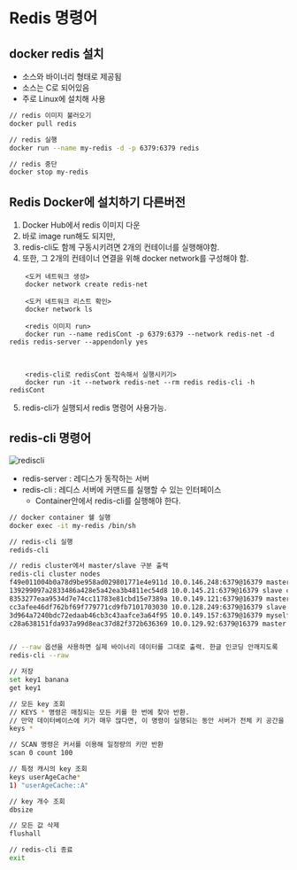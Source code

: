 # Redis 명령어


## docker redis 설치
- 소스와 바이너리 형태로 제공됨
- 소스는 C로 되어있음
- 주로 Linux에 설치해 사용

```sh
// redis 이미지 불러오기
docker pull redis

// redis 실행
docker run --name my-redis -d -p 6379:6379 redis

// redis 중단
docker stop my-redis
```

## Redis Docker에 설치하기 다른버전

1. Docker Hub에서 redis 이미지 다운
2. 바로 image run해도 되지만, 
3. redis-cli도 함께 구동시키려면 2개의 컨테이너를 실행해야함.
4. 또한, 그 2개의 컨테이너 연결을 위해 docker network를 구성해야 함.
```
    <도커 네트워크 생성>
    docker network create redis-net

    <도커 네트워크 리스트 확인>
    docker network ls
```

```
    <redis 이미지 run>
    docker run --name redisCont -p 6379:6379 --network redis-net -d redis redis-server --appendonly yes

    
```
```
    <redis-cli로 redisCont 접속해서 실행시키기>
    docker run -it --network redis-net --rm redis redis-cli -h redisCont
```
5. redis-cli가 실행되서 redis 명령어 사용가능.


## redis-cli 명령어
![rediscli](../../images/Redis/rediscli.png)
- redis-server : 레디스가 동작하는 서버
- redis-cli : 레디스 서버에 커맨드를 실행할 수 있는 인터페이스
  - Container안에서 redis-cli를 실행해야 한다.


```sh
// docker container 쉘 실행
docker exec -it my-redis /bin/sh

// redis-cli 실행
redids-cli

// redis cluster에서 master/slave 구분 출력
redis-cli cluster nodes
f49e011004b0a78d9be958ad029801771e4e911d 10.0.146.248:6379@16379 master - 0 1741756729000 7 connected 0-5460
139299097a2833486a428e5a42ea3b4811ec54d8 10.0.145.21:6379@16379 slave c28a638151fda937a99d8eac37d82f372b636369 0 1741756729000 3 connected
8353277eaa9534d7e74cc11783e81cbd15e7389a 10.0.149.121:6379@16379 master - 0 1741756729285 2 connected 5461-10922
cc3afee46df762bf69f779771cd9fb7101703030 10.0.128.249:6379@16379 slave 8353277eaa9534d7e74cc11783e81cbd15e7389a 0 1741756729000 2 connected
3d964a7240bdc72edaab46cb3c43aafce3a64f95 10.0.149.157:6379@16379 myself,slave f49e011004b0a78d9be958ad029801771e4e911d 0 0 7 connected
c28a638151fda937a99d8eac37d82f372b636369 10.0.129.92:6379@16379 master - 0 1741756730290 3 connected 10923-16383


// --raw 옵션을 사용하면 실제 바이너리 데이터를 그대로 출력. 한글 인코딩 안깨지도록
redis-cli --raw

// 저장
set key1 banana
get key1

// 모든 key 조회
// KEYS * 명령은 매칭되는 모든 키를 한 번에 찾아 반환. 
// 만약 데이터베이스에 키가 매우 많다면, 이 명령이 실행되는 동안 서버가 전체 키 공간을 스캔하게 되어 다른 요청들이 블로킹되기에 성능에 좋지 않기에 쓰지 말자
keys *

// SCAN 명령은 커서를 이용해 일정량의 키만 반환
scan 0 count 100

// 특정 캐시의 key 조회
keys userAgeCache*
1) "userAgeCache::A"

// key 개수 조회
dbsize

// 모든 값 삭제
flushall

// redis-cli 종료
exit
```